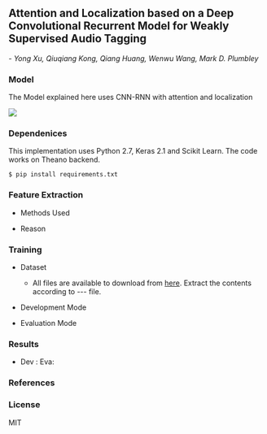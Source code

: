  <h2>Attention and Localization based on a Deep Convolutional Recurrent Model for Weakly Supervised Audio Tagging </h2>

*- Yong Xu, Qiuqiang Kong, Qiang Huang, Wenwu Wang, Mark D. Plumbley*

<h3>Model</h3>

The Model explained here uses CNN-RNN with attention and localization

<img src = "https://github.com/akshitac8/Summaries/blob/master/ATT-CGRNN/att.png">

<h3> Dependenices </h3>
This implementation uses Python 2.7, Keras 2.1 and Scikit Learn. The code works on Theano backend.

```
$ pip install requirements.txt
```
<h3> Feature Extraction </h3>

- Methods Used

- Reason

<h3> Training </h3>

- Dataset

    - All files are available to download from [here](http://www.cs.tut.fi/sgn/arg/dcase2016/task-acoustic-scene-classification). Extract the contents according to --- file.
    
- Development Mode

- Evaluation Mode

<h3> Results </h3>

- Dev :                                                         Eva: 

<h3> References </h3>

<h3> License </h3>

MIT











